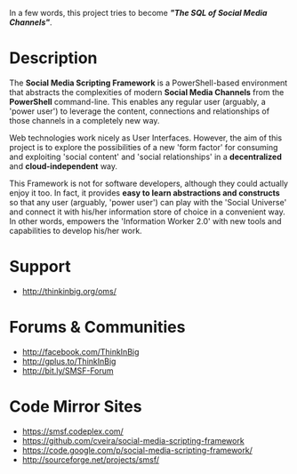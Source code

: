In a few words, this project tries to become ***"The SQL of Social Media Channels"***.

# Description

The **Social Media Scripting Framework** is a PowerShell-based environment that abstracts the complexities of modern **Social Media Channels** from the **PowerShell** command-line. This enables any regular user (arguably, a 'power user') to leverage the content, connections and relationships of those channels in a completely new way.

Web technologies work nicely as User Interfaces. However, the aim of this project is to explore the possibilities of a new 'form factor' for consuming and exploiting 'social content' and 'social relationships' in a **decentralized** and **cloud-independent** way.

This Framework is not for software developers, although they could actually enjoy it too. In fact, it provides **easy to learn abstractions and constructs** so that any user (arguably, 'power user') can play with the 'Social Universe' and connect it with his/her information store of choice in a convenient way. In other words, empowers the 'Information Worker 2.0' with new tools and capabilities to develop his/her work.


# Support

  * http://thinkinbig.org/oms/

# Forums & Communities

  * http://facebook.com/ThinkInBig
  * http://gplus.to/ThinkInBig
  * http://bit.ly/SMSF-Forum

# Code Mirror Sites

  * https://smsf.codeplex.com/
  * https://github.com/cveira/social-media-scripting-framework
  * https://code.google.com/p/social-media-scripting-framework/
  * http://sourceforge.net/projects/smsf/